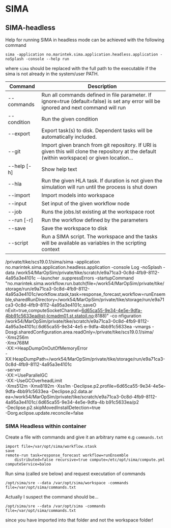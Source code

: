 # SIMA

## SIMA-headless

Help for running SIMA in headless mode can be achieved with the following command

`sima -application no.marintek.sima.application.headless.application -noSplash -console --help run`

where `sima` should be replaced with the full path to the executable if the sima is not already in the system/user PATH.

| Command     | Description                                                                                                                                    |
| ----------- | ---------------------------------------------------------------------------------------------------------------------------------------------- |
| --commands  | Run all commands defined in file parameter. If ignore=true (default=false) is set any error will be ignored and next command will run          |
| --condition | Run the given condition                                                                                                                        |
| --export    | Export task(s) to disk. Dependent tasks will be automatically included.                                                                        |
| --git       | Import given branch from git repository. If URI is given this will clone the repository at the default (within workspace) or given location... |
| --help [-h] | Show help text                                                                                                                                 |
| --hla       | Run the given HLA task. If duration is not given the simulation will run until the process is shut down                                        |
| --import    | Import models into workspace                                                                                                                   |
| --input     | Set input of the given workflow node                                                                                                           |
| --job       | Runs the jobs.lst existing at the workspace root                                                                                               |
| --run [-r]  | Run the workflow defined by the parameters                                                                                                     |
| --save      | Save the workspace to disk                                                                                                                     |
| --script    | Run a SIMA script. The workspace and the tasks will be available as variables in the scripting context                                         |

/private/tike/scs19.0.1/sima/sima -application no.marintek.sima.application.headless.application -console
Log -noSplash -data /work54/MarOpSim/private/tike/scratch/e9a71ca3-0c8d-4fb9-8112-4a95a3e4101c --launcher
.suppressErrors -startupCommand "no.marintek.sima.workflow.run.batch(file=/work54/MarOpSim/private/tike/storage/run/e9a71ca3-0c8d-4fb9-8112-4a95a3e4101c/workflow.stask,task=response_forecast,workflow=runEnsemble,sharedRunDirectory=/work54/MarOpSim/private/tike/storage/run/e9a71ca3-0c8d-4fb9-8112-4a95a3e4101c,saveO
nExit=true,computeSocketChannel=6d65ca55-9e34-4e5e-9dfa-4bb91c5633ea@st-lcmadm01.st.statoil.no:8188)" -co
nfiguration /work54/MarOpSim/private/tike/scratch/e9a71ca3-0c8d-4fb9-8112-4a95a3e4101c/.6d65ca55-9e34-4e5
e-9dfa-4bb91c5633ea -vmargs -Dosgi.sharedConfiguration.area.readOnly=/private/tike/scs19.0.1/sima/ \
 -Xms256m \
 -Xmx768M \
 -XX:+HeapDumpOnOutOfMemoryError \
 -XX:HeapDumpPath=/work54/MarOpSim/private/tike/storage/run/e9a71ca3-0c8d-4fb9-8112-4a95a3e4101c \
 -server \
 -XX:+UseParallelGC \
 -XX:-UseGCOverheadLimit \
 -Xms512m -Xmx8192m -Xss1m -Declipse.p2.profile=6d65ca55-9e34-4e5e-9dfa-4bb91c5633ea -Declipse.p2.data.ar
ea=/work54/MarOpSim/private/tike/scratch/e9a71ca3-0c8d-4fb9-8112-4a95a3e4101c/.6d65ca55-9e34-4e5e-9dfa-4b
b91c5633ea/p2 \
 -Declipse.p2.skipMovedInstallDetection=true \
 -Dorg.eclipse.update.reconcile=false

### SIMA Headless within container

Create a file with commands and give it an arbitrary name e.g `commands.txt`

```
import file=/var/opt/sima/workflow.stask
save
remote-run task=response_forecast workflow=runEnsemble
    distributed=false recursive=true compute=/etc/opt/sima/compute.yml computeService=baloo
```

Run sima (called sre below) and request executation of commands

```
/opt/sima/sre --data /var/opt/sima/workspace -commands file=/var/opt/sima/commands.txt
```

Actually I suspect the command should be...

```
/opt/sima/sre --data /var/opt/sima -commands file=/var/opt/sima/commands.txt
```

since you have imported into that folder and not the workspace folder!
